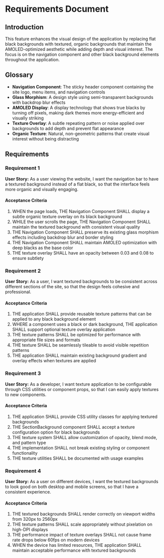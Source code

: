 # Requirements Document

## Introduction

This feature enhances the visual design of the application by replacing flat black backgrounds with textured, organic backgrounds that maintain the AMOLED-optimized aesthetic while adding depth and visual interest. The focus is on the navigation component and other black background elements throughout the application.

## Glossary

- **Navigation Component**: The sticky header component containing the site logo, menu items, and navigation controls
- **Glass Morphism**: A design style using semi-transparent backgrounds with backdrop blur effects
- **AMOLED Display**: A display technology that shows true blacks by turning off pixels, making dark themes more energy-efficient and visually striking
- **Texture Overlay**: A subtle repeating pattern or noise applied over backgrounds to add depth and prevent flat appearance
- **Organic Texture**: Natural, non-geometric patterns that create visual interest without being distracting

## Requirements

### Requirement 1

**User Story:** As a user viewing the website, I want the navigation bar to have a textured background instead of a flat black, so that the interface feels more organic and visually engaging.

#### Acceptance Criteria

1. WHEN the page loads, THE Navigation Component SHALL display a subtle organic texture overlay on its black background
2. WHILE the user scrolls the page, THE Navigation Component SHALL maintain the textured background with consistent visual quality
3. THE Navigation Component SHALL preserve its existing glass morphism effects including backdrop blur and border styling
4. THE Navigation Component SHALL maintain AMOLED optimization with deep blacks as the base color
5. THE texture overlay SHALL have an opacity between 0.03 and 0.08 to ensure subtlety

### Requirement 2

**User Story:** As a user, I want textured backgrounds to be consistent across different sections of the site, so that the design feels cohesive and professional.

#### Acceptance Criteria

1. THE application SHALL provide reusable texture patterns that can be applied to any black background element
2. WHERE a component uses a black or dark background, THE application SHALL support optional texture overlay application
3. THE texture patterns SHALL be optimized for performance with appropriate file sizes and formats
4. THE texture SHALL be seamlessly tileable to avoid visible repetition patterns
5. THE application SHALL maintain existing background gradient and overlay effects when textures are applied

### Requirement 3

**User Story:** As a developer, I want texture application to be configurable through CSS utilities or component props, so that I can easily apply textures to new components.

#### Acceptance Criteria

1. THE application SHALL provide CSS utility classes for applying textured backgrounds
2. THE SectionBackground component SHALL accept a texture configuration option for black backgrounds
3. THE texture system SHALL allow customization of opacity, blend mode, and pattern type
4. THE implementation SHALL not break existing styling or component functionality
5. THE texture utilities SHALL be documented with usage examples

### Requirement 4

**User Story:** As a user on different devices, I want the textured backgrounds to look good on both desktop and mobile screens, so that I have a consistent experience.

#### Acceptance Criteria

1. THE textured backgrounds SHALL render correctly on viewport widths from 320px to 2560px
2. THE texture patterns SHALL scale appropriately without pixelation on high-DPI displays
3. THE performance impact of texture overlays SHALL not cause frame rate drops below 60fps on modern devices
4. WHEN the device has limited resources, THE application SHALL maintain acceptable performance with textured backgrounds
